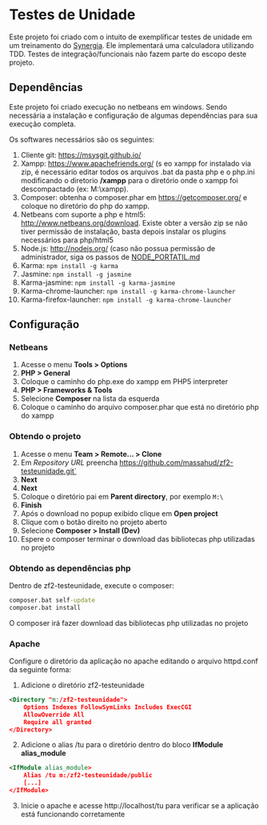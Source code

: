 Testes de Unidade
=================
Este projeto foi criado com o intuito de exemplificar testes de unidade em um treinamento do [Synergia](http://synergia.dcc.ufmg.br).
Ele implementará uma calculadora utilizando TDD.
Testes de integração/funcionais não fazem parte do escopo deste projeto.

Dependências
------------
Este projeto foi criado execução no netbeans em windows. Sendo necessária a instalação e configuração de algumas dependências para sua execução completa.

Os softwares necessários são os seguintes:
1. Cliente git: https://msysgit.github.io/
2. Xampp: https://www.apachefriends.org/ (s eo xampp for instalado via zip, é necessário editar todos os arquivos .bat da pasta php e o php.ini modificando o diretorio **/xampp** para o diretório onde o xampp foi descompactado (ex: M:\xampp).
3. Composer: obtenha o composer.phar em https://getcomposer.org/ e coloque no diretório do php do xampp.
4. Netbeans com suporte a php e html5: http://www.netbeans.org/download.
Existe obter a versão zip se não tiver permissão de instalação, basta depois instalar os plugins necessários para php/html5
5. Node.js: http://nodejs.org/ (caso não possua permissão de administrador, siga os passos de [NODE_PORTATIL.md](NODE_PORTATIL.md)
6. Karma:  `npm install -g karma`
7. Jasmine: `npm install -g jasmine`
8. Karma-jasmine:  `npm install -g karma-jasmine`
9. Karma-chrome-launcher: `npm install -g karma-chrome-launcher`
10. Karma-firefox-launcher: `npm install -g karma-chrome-launcher`

Configuração
-----------------------

### Netbeans ###
1. Acesse o menu **Tools > Options**
2. **PHP > General**
4. Coloque o caminho do php.exe do xampp em PHP5 interpreter
5. **PHP > Frameworks & Tools**
6. Selecione **Composer** na lista da esquerda
7. Coloque o caminho do arquivo composer.phar que está no diretório php do xampp


### Obtendo o projeto ###
1. Acesse o menu **Team > Remote... > Clone**
2. Em *Repository URL* preencha  https://github.com/massahud/zf2-testeunidade.git`
3. **Next**
4. **Next**
5. Coloque o diretório pai em **Parent directory**, por exemplo `M:\`
6. **Finish**
7. Após o download no popup exibido clique em **Open project**
8. Clique com o botão direito no projeto aberto
9. Selecione **Composer > Install (Dev)**
10. Espere o composer terminar o download das bibliotecas php utilizadas no projeto


### Obtendo as dependências php ###
Dentro de zf2-testeunidade, execute o composer:
```bat
composer.bat self-update
composer.bat install
```
O composer irá fazer download das bibliotecas php utilizadas no projeto

### Apache ###
Configure o diretório da aplicação no apache editando o arquivo httpd.conf da seguinte forma:
1. Adicione o diretório zf2-testeunidade
```xml
<Directory "m:/zf2-testeunidade">
    Options Indexes FollowSymLinks Includes ExecCGI
    AllowOverride All
    Require all granted
</Directory>
```
2. Adicione o alias /tu para o diretório dentro do bloco **IfModule alias_module**
```xml
<IfModule alias_module>
    Alias /tu m:/zf2-testeunidade/public
    [...]
</IfModule>
```
3. Inicie o apache e acesse http://localhost/tu para verificar se a aplicação está funcionando corretamente


